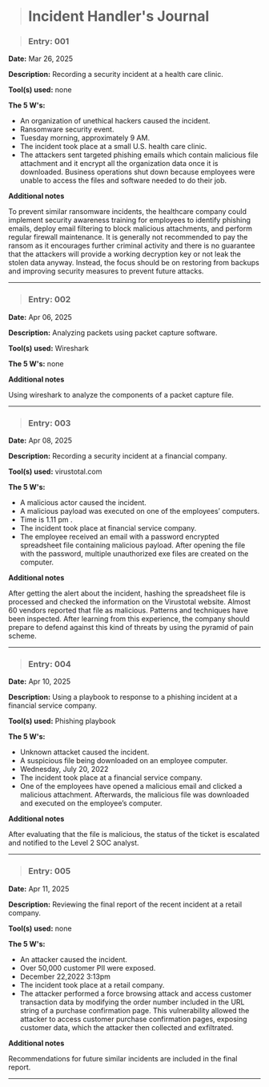 > # Incident Handler's Journal

> ### Entry: 001  
**Date:** Mar 26, 2025  

**Description:** Recording a security incident at a health care clinic.  

**Tool(s) used:** none  

**The 5 W's:** 
- An organization of unethical hackers caused the incident.  
- Ransomware security event.  
- Tuesday morning, approximately 9 AM.  
- The incident took place at a small U.S. health care clinic.  
- The attackers sent targeted phishing emails which contain malicious file attachment and it encrypt all the organization data once it is downloaded. Business operations shut down because employees were unable to access the files and software needed to do their job.  

**Additional notes**

To prevent similar ransomware incidents, the healthcare company could implement security awareness training for employees to identify phishing emails, deploy email filtering to block malicious attachments, and perform regular firewall maintenance.  It is generally not recommended to pay the ransom as it encourages further criminal activity and there is no guarantee that the attackers will provide a working decryption key or not leak the stolen data anyway. Instead, the focus should be on restoring from backups and improving security measures to prevent future attacks. 
 
---

> ### Entry: 002  
**Date:** Apr 06, 2025  

**Description:** Analyzing packets using packet capture software.  

**Tool(s) used:** Wireshark  

**The 5 W's:** none

**Additional notes**  

Using wireshark to analyze the components of  a packet capture file.

---

> ### Entry: 003  
**Date:** Apr 08, 2025  

**Description:** Recording a security incident at a financial company.  

**Tool(s) used:** virustotal.com  

**The 5 W's:**
- A malicious actor caused the incident.
- A malicious payload was executed on one of the employees’ computers.
- Time is 1.11 pm .
- The incident took place at financial service company.
- The employee received an email with a password encrypted spreadsheet file containing malicious payload. After opening the file with the password, multiple unauthorized exe files are created on the computer. 

**Additional notes**  

After getting the alert about the incident, hashing the spreadsheet file is processed and checked the information on the Virustotal website. Almost 60 vendors reported that file as malicious. Patterns and techniques have been inspected. After learning from this experience, the company should prepare to defend against this kind of threats by using the pyramid of pain scheme.

---

> ### Entry: 004  
**Date:** Apr 10, 2025 

**Description:** Using a playbook to response to a phishing incident at a financial service company.  

**Tool(s) used:** Phishing playbook 

**The 5 W's:** 
- Unknown attacket caused the incident.
- A suspicious file being downloaded on an employee computer.
- Wednesday, July 20, 2022 
- The incident took place at a financial service company.
- One of the employees have opened a malicious email and clicked a malicious attachment. Afterwards, the malicious file was downloaded and executed on the employee’s computer.  

**Additional notes**

After evaluating that the file is malicious, the status of the ticket is escalated and notified to the Level 2 SOC analyst.
 
---

> ### Entry: 005  
**Date:** Apr 11, 2025  

**Description:** Reviewing the final report of the recent incident at a retail company.  

**Tool(s) used:** none  

**The 5 W's:** 
- An attacker caused the incident.
- Over 50,000 customer PII were exposed.
- December 22,2022 3:13pm
- The incident took place at a retail company.
- The attacker performed a force browsing attack and access customer transaction data by modifying the order number included in the URL string of a purchase confirmation page. This vulnerability allowed the attacker to access customer purchase confirmation pages, exposing customer data, which the attacker then collected and exfiltrated.

**Additional notes**

Recommendations for future similar incidents are included in the final report.
 
---